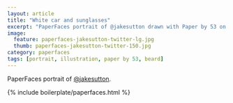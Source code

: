 ```yaml
---
layout: article
title: "White car and sunglasses"
excerpt: "PaperFaces portrait of @jakesutton drawn with Paper by 53 on an iPad."
image: 
  feature: paperfaces-jakesutton-twitter-lg.jpg
  thumb: paperfaces-jakesutton-twitter-150.jpg
category: paperfaces
tags: [portrait, illustration, paper by 53, beard]
---
```


PaperFaces portrait of [@jakesutton](http://twitter.com/jakesutton).

{% include boilerplate/paperfaces.html %}